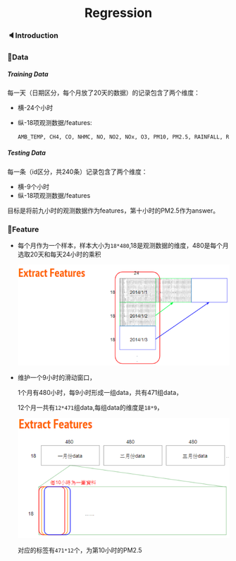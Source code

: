 # <center> Regression</center>

### 🔈Introduction



### 📕Data

##### Training Data

每一天（日期区分，每个月放了20天的数据）的记录包含了两个维度：

- 横-24个小时

- 纵-18项观测数据/features: 

  ```txt
  AMB_TEMP, CH4, CO, NHMC, NO, NO2, NOx, O3, PM10, PM2.5, RAINFALL, RH, SO2, THC, WD_HR, WIND_DIREC, WIND_SPEED, WS_HR
  ```

  

##### Testing Data

每一条（id区分，共240条）记录包含了两个维度：

- 横-9个小时
- 纵-18项观测数据/features

目标是将前九小时的观测数据作为features，第十小时的PM2.5作为answer。



### 🌷Feature

- 每个月作为一个样本，样本大小为`18*480`,18是观测数据的维度，480是每个月选取20天和每天24小时的乘积

  ![Alt text](https://github.com/Jeansix/NTU_HYLee_ML20/blob/master/1.Regression/image/extract_feature1.png)

- 维护一个9小时的滑动窗口，

  1个月有480小时，每9小时形成一组data，共有471组data，

  12个月一共有`12*471`组data,每组data的维度是`18*9`，

  ![Alt text](https://github.com/Jeansix/NTU_HYLee_ML20/blob/master/1.Regression/image/extract_feature2.png)

  对应的标签有`471*12`个，为第10小时的PM2.5

